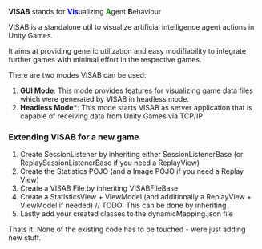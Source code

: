 <b>VISAB</b> stands for <b style="color: blue">Vis</b>ualizing <b style="color: green">A</b>gent <b>B</b>ehaviour</p>

VISAB is a standalone util to visualize artificial intelligence agent actions in Unity Games. 

It aims at providing generic utilization and easy modifiability to integrate further games 
with minimal effort in the respective games.

There are two modes VISAB can be used: 

<ol>
  <li><b>GUI Mode</b>: This mode provides features for visualizing game data files which were generated by VISAB in headless mode.</li>
  <li><b>Headless Mode*</b>: This mode starts VISAB as server application that is capable of receiving data from Unity Games via TCP/IP</li>
</ol>
 
### Extending VISAB for a new game
1. Create SessionListener by inheriting either SessionListenerBase (or ReplaySessionListenerBase if you need a ReplayView)
2. Create the Statistics POJO (and a Image POJO if you need a Replay View)
3. Create a VISAB File by inheriting VISABFileBase
4. Create a StatisticsView + ViewModel (and additionally a ReplayView + ViewModel if needed) // TODO: This can be done by inheriting
5. Lastly add your created classes to the dynamicMapping.json file

Thats it. None of the existing code has to be touched - were just adding new stuff.
